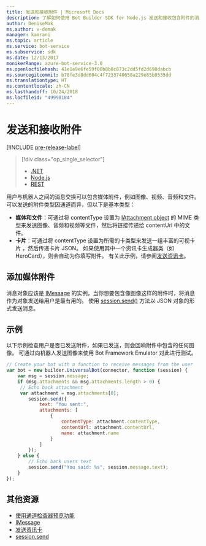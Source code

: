 ```yaml
---
title: 发送和接收附件 | Microsoft Docs
description: 了解如何使用 Bot Builder SDK for Node.js 发送和接收包含附件的消息。
author: DeniseMak
ms.author: v-demak
manager: kamrani
ms.topic: article
ms.service: bot-service
ms.subservice: sdk
ms.date: 12/13/2017
monikerRange: azure-bot-service-3.0
ms.openlocfilehash: 41e1e9e6fe59f00b8b8c873c2dd5fd2d698dabcb
ms.sourcegitcommit: b78fe3d8dd604c4f7233740658a229e85b8535dd
ms.translationtype: HT
ms.contentlocale: zh-CN
ms.lasthandoff: 10/24/2018
ms.locfileid: "49998184"
---
```

# <a name="send-and-receive-attachments"></a>发送和接收附件

[!INCLUDE [pre-release-label](../includes/pre-release-label-v3.md)]

> [!div class="op_single_selector"]
> - [.NET](../dotnet/bot-builder-dotnet-add-media-attachments.md)
> - [Node.js](../nodejs/bot-builder-nodejs-send-receive-attachments.md)
> - [REST](../rest-api/bot-framework-rest-connector-add-media-attachments.md)

用户与机器人之间的消息交换可以包含媒体附件，例如图像、视频、音频和文件。 可以发送的附件类型因通道而异，但以下是基本类型：

* **媒体和文件**：可通过将 contentType 设置为 [IAttachment object][IAttachment] 的 MIME 类型来发送图像、音频和视频等文件，然后将链接传递给 contentUrl 中的文件。
* **卡片**：可通过将 contentType 设置为所需的卡类型来发送一组丰富的可视卡片 <!-- and custom keyboards -->，然后传递卡片 JSON。 如果使用其中一个资讯卡生成器类（如 HeroCard），则会自动为你填写附件。 有关此示例，请参阅[发送资讯卡](bot-builder-nodejs-send-rich-cards.md)。

## <a name="add-a-media-attachment"></a>添加媒体附件
消息对象应该是 [IMessage][IMessage] 的实例，当你想要包含像图像这样的附件时，将消息作为对象发送给用户是最有用的。 使用 [session.send()][SessionSend] 方法以 JSON 对象的形式发送消息。 

## <a name="example"></a>示例

以下示例检查用户是否已发送附件，如果已发送，则会回响附件中包含的任何图像。 可通过向机器人发送图像来使用 Bot Framework Emulator 对此进行测试。

```javascript
// Create your bot with a function to receive messages from the user
var bot = new builder.UniversalBot(connector, function (session) {
    var msg = session.message;
    if (msg.attachments && msg.attachments.length > 0) {
     // Echo back attachment
     var attachment = msg.attachments[0];
        session.send({
            text: "You sent:",
            attachments: [
                {
                    contentType: attachment.contentType,
                    contentUrl: attachment.contentUrl,
                    name: attachment.name
                }
            ]
        });
    } else {
        // Echo back users text
        session.send("You said: %s", session.message.text);
    }
});
```
## <a name="additional-resources"></a>其他资源

* [使用通道检查器预览功能][inspector]
* [IMessage][IMessage]
* [发送资讯卡][SendRichCard]
* [session.send][SessionSend]

[IMessage]: http://docs.botframework.com/en-us/node/builder/chat-reference/interfaces/_botbuilder_d_.imessage
[SendRichCard]: bot-builder-nodejs-send-rich-cards.md
[SessionSend]: https://docs.botframework.com/en-us/node/builder/chat-reference/classes/_botbuilder_d_.session.html#send
[IAttachment]: https://docs.botframework.com/en-us/node/builder/chat-reference/interfaces/_botbuilder_d_.iattachment.html
[inspector]: ../bot-service-channel-inspector.md
